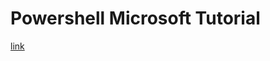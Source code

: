 # Powershell Microsoft Tutorial
[link](https://docs.microsoft.com/en-us/powershell/scripting/overview?view=powershell-7.1)
